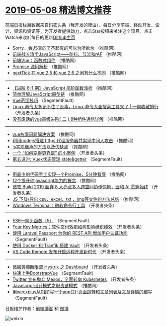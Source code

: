 # [2019-05-08 精选博文推荐](https://toutiao.qdkfweb.cn/date/2019/05/08)

[前端日报](https://qdkfweb.cn/c/news)栏目数据来自[码农头条](https://toutiao.qdkfweb.cn/)（我开发的爬虫），每日分享前端、移动开发、设计、资源和资讯等，为开发者提供动力，点击Star按钮来关注这个项目，点击Watch来收听每日的更新[Github主页](https://github.com/kujian/frontendDaily)
* [Sorry，会JS真的了不起真的可以为所欲为](https://toutiao.qdkfweb.cn/110298.html) （推酷网）
* [前端战五渣学JavaScript——防抖、节流和rAF](https://toutiao.qdkfweb.cn/110293.html) （推酷网）
* [前端Vue：函数式组件](https://toutiao.qdkfweb.cn/110284.html) （推酷网）
* [Promise 源码解析](https://toutiao.qdkfweb.cn/110295.html) （推酷网）
* [nextTick 在 vue 2.5 和 vue 2.6 之间有什么不同](https://toutiao.qdkfweb.cn/110297.html) （推酷网）

***
* [【进阶 6-1 期】JavaScript 高阶函数浅析](https://toutiao.qdkfweb.cn/110300.html) （推酷网）
* [简单理解JavaScript原型链](https://toutiao.qdkfweb.cn/110294.html) （推酷网）
* [Vue奇淫技巧](https://toutiao.qdkfweb.cn/110219.html) （SegmentFault）
* [Linux 命令太多记不住？没事，Linux 命令大全搜索工具来了 | 一周收藏排行](https://toutiao.qdkfweb.cn/110251.html) （开发者头条）
* [没有废话的vue高级进阶( 二 ) 8种组件通信详解](https://toutiao.qdkfweb.cn/110287.html) （推酷网）

***
* [vue权限问题解决方案](https://toutiao.qdkfweb.cn/110279.html) （推酷网）
* [利用nodejs搭建 https 代理服务器并实现中间人攻击](https://toutiao.qdkfweb.cn/110282.html) （推酷网）
* [js实现继承的方法以及优缺点](https://toutiao.qdkfweb.cn/110296.html) （推酷网）
* [一个 “如何变得更靠谱” 的小案例](https://toutiao.qdkfweb.cn/110254.html) （开发者头条）
* [第五课时: Vuex状态管理,state&amp;getter](https://toutiao.qdkfweb.cn/110233.html) （SegmentFault）

***
* [用最少的代码手工实现一个Promise，5分钟看懂](https://toutiao.qdkfweb.cn/110277.html) （推酷网）
* [12个提升你javascript能力的概念](https://toutiao.qdkfweb.cn/110278.html) （推酷网）
* [微软 Build 2019 超详 8 大亮点多人跨空间协作惊艳，云和 AI 贯穿始终](https://toutiao.qdkfweb.cn/110246.html) （开发者头条）
* [JS 下载/导出 csv、excel、txt 、img等文件的方法总结](https://toutiao.qdkfweb.cn/110280.html) （推酷网）
* [Windows Terminal：微软命令行工具](https://toutiao.qdkfweb.cn/110238.html) （开发者头条）

***
* [ES6—箭头函数（5）](https://toutiao.qdkfweb.cn/110217.html) （SegmentFault）
* [Four Key Metrics：软件交付效能如何影响组织绩效](https://toutiao.qdkfweb.cn/110249.html) （开发者头条）
* [使用 Laravel Passport 为你的 REST API 增加用户认证功能](https://toutiao.qdkfweb.cn/110228.html) （SegmentFault）
* [使用 Docker 和 Traefik 搭建 Vault](https://toutiao.qdkfweb.cn/110260.html) （开发者头条）
* [VS Code Remote 发布开启远程开发新时代](https://toutiao.qdkfweb.cn/110239.html) （开发者头条）

***
* [微服务熔断限流 Hystrix 之 Dashboard](https://toutiao.qdkfweb.cn/110272.html) （开发者头条）
* [快速上手BootstrapVue](https://toutiao.qdkfweb.cn/110218.html) （SegmentFault）
* [Twitter 宣布抛弃 Mesos，全面转向 Kubernetes](https://toutiao.qdkfweb.cn/110250.html) （开发者头条）
* [Javascript设计模式之职责链模式](https://toutiao.qdkfweb.cn/110283.html) （推酷网）
* [用weexplus从0到1写一个app(2)-页面跳转和文章列表及文章详情的编写](https://toutiao.qdkfweb.cn/110229.html) （SegmentFault）

日报维护作者：[前端博客](https://qdkfweb.cn/) 和 [微博](https://qdkfweb.cn/go/weibo)

![weixin](https://user-images.githubusercontent.com/3055447/38468989-651132ac-3b80-11e8-8e6b-15122322a9d7.png)